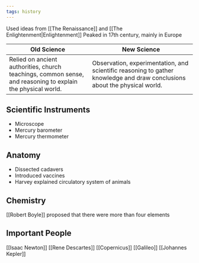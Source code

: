 ```yaml
---
tags: history
---
```

Used ideas from [[The Renaissance]] and [[The Enlightenment|Enlightenment]]
Peaked in 17th century, mainly in Europe

| Old Science  | New Science |
|---|---|
| Relied on ancient authorities, church teachings, common sense, and reasoning to explain the physical world. | Observation, experimentation, and scientific reasoning to gather knowledge and draw conclusions about the physical world. |
## Scientific Instruments
- Microscope
- Mercury barometer
- Mercury thermometer
## Anatomy
- Dissected cadavers
- Introduced vaccines
- Harvey explained circulatory system of animals
## Chemistry
[[Robert Boyle]] proposed that there were more than four elements 
## Important People
[[Isaac Newton]]
[[Rene Descartes]]
[[Copernicus]]
[[Galileo]]
[[Johannes Kepler]]
